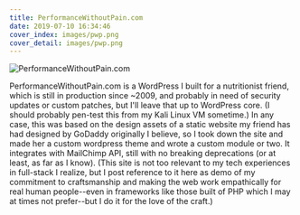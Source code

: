 ```yaml
---
title: PerformanceWithoutPain.com
date: 2019-07-10 16:34:46
cover_index: images/pwp.png
cover_detail: images/pwp.png
---
```


![PerformanceWithoutPain.com](/images/pwp.png)

PerformanceWithoutPain.com is a WordPress I built for a nutritionist friend, which is still in production since ~2009, and probably in need of security updates or custom patches, but I'll leave that up to WordPress core. (I should probably pen-test this from my Kali Linux VM sometime.) In any case, this was based on the design assets of a static website my friend has had designed by GoDaddy originally I believe, so I took down the site and made her a custom wordpress theme and wrote a custom module or two. It integrates with MailChimp API, still with no breaking deprecations (or at least, as far as I know). (This site is not too relevant to my tech experiences in full-stack I realize, but I post reference to it here as demo of my commitment to craftsmanship and making the web work empathically for real human people--even in frameworks like those built of PHP which I may at times not prefer--but I do it for the love of the craft.)
